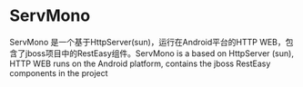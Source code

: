 ServMono
========

ServMono 是一个基于HttpServer(sun)，运行在Android平台的HTTP WEB，包含了jboss项目中的RestEasy组件。ServMono is a based on HttpServer (sun), HTTP WEB runs on the Android platform, contains the jboss RestEasy components in the project
